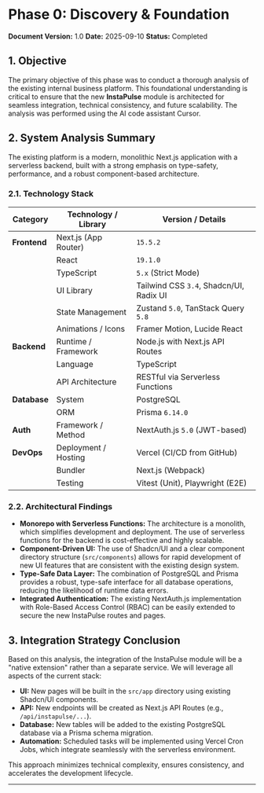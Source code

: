 # Phase 0: Discovery & Foundation

**Document Version:** 1.0
**Date:** 2025-09-10
**Status:** Completed

## 1. Objective

The primary objective of this phase was to conduct a thorough analysis of the existing internal business platform. This foundational understanding is critical to ensure that the new **InstaPulse** module is architected for seamless integration, technical consistency, and future scalability. The analysis was performed using the AI code assistant Cursor.

## 2. System Analysis Summary

The existing platform is a modern, monolithic Next.js application with a serverless backend, built with a strong emphasis on type-safety, performance, and a robust component-based architecture.

### 2.1. Technology Stack

| Category      | Technology / Library        | Version / Details                                    |
|---------------|-----------------------------|------------------------------------------------------|
| **Frontend**  | Next.js (App Router)        | `15.5.2`                                             |
|               | React                       | `19.1.0`                                             |
|               | TypeScript                  | `5.x` (Strict Mode)                                  |
|               | UI Library                  | Tailwind CSS `3.4`, Shadcn/UI, Radix UI              |
|               | State Management            | Zustand `5.0`, TanStack Query `5.8`                  |
|               | Animations / Icons          | Framer Motion, Lucide React                          |
| **Backend**   | Runtime / Framework         | Node.js with Next.js API Routes                      |
|               | Language                    | TypeScript                                           |
|               | API Architecture            | RESTful via Serverless Functions                     |
| **Database**  | System                      | PostgreSQL                                           |
|               | ORM                         | Prisma `6.14.0`                                      |
| **Auth**      | Framework / Method          | NextAuth.js `5.0` (JWT-based)                        |
| **DevOps**    | Deployment / Hosting        | Vercel (CI/CD from GitHub)                           |
|               | Bundler                     | Next.js (Webpack)                                    |
|               | Testing                     | Vitest (Unit), Playwright (E2E)                      |

### 2.2. Architectural Findings

-   **Monorepo with Serverless Functions:** The architecture is a monolith, which simplifies development and deployment. The use of serverless functions for the backend is cost-effective and highly scalable.
-   **Component-Driven UI:** The use of Shadcn/UI and a clear component directory structure (`src/components`) allows for rapid development of new UI features that are consistent with the existing design system.
-   **Type-Safe Data Layer:** The combination of PostgreSQL and Prisma provides a robust, type-safe interface for all database operations, reducing the likelihood of runtime data errors.
-   **Integrated Authentication:** The existing NextAuth.js implementation with Role-Based Access Control (RBAC) can be easily extended to secure the new InstaPulse routes and pages.

## 3. Integration Strategy Conclusion

Based on this analysis, the integration of the InstaPulse module will be a "native extension" rather than a separate service. We will leverage all aspects of the current stack:
-   **UI:** New pages will be built in the `src/app` directory using existing Shadcn/UI components.
-   **API:** New endpoints will be created as Next.js API Routes (e.g., `/api/instapulse/...`).
-   **Database:** New tables will be added to the existing PostgreSQL database via a Prisma schema migration.
-   **Automation:** Scheduled tasks will be implemented using Vercel Cron Jobs, which integrate seamlessly with the serverless environment.

This approach minimizes technical complexity, ensures consistency, and accelerates the development lifecycle.

---
